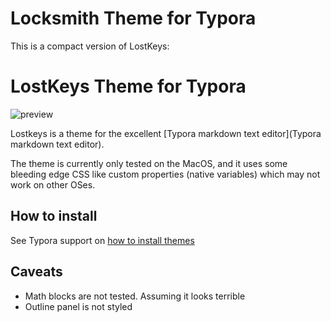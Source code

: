 # Locksmith Theme for Typora

This is a compact version of LostKeys:

# LostKeys Theme for Typora

![preview](preview.png)

Lostkeys is a theme for the excellent [Typora markdown text editor](Typora markdown text editor).

The theme is currently only tested on the MacOS, and it uses some bleeding edge CSS like custom properties (native variables) which may not work on other OSes.

## How to install

See  Typora support on [how to install themes](http://support.typora.io/About-Themes/)

## Caveats

* Math blocks are not tested. Assuming it looks terrible
* Outline panel is not styled
